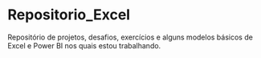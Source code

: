 # Repositorio_Excel
Repositório de projetos, desafios, exercícios e alguns modelos básicos de Excel e Power BI nos quais estou trabalhando.
